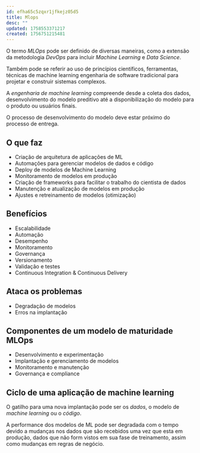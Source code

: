```yaml
---
id: efha65c5zqxr1jfkejz05d5
title: Mlops
desc: ""
updated: 1758553371217
created: 1756751215481
---
```


O termo _MLOps_ pode ser definido de diversas maneiras, como a extensão da metodologia _DevOps_ para incluir _Machine Learning_ e _Data Science_.

Também pode se referir ao uso de princípios científicos, ferramentas, técnicas de machine learning engenharia de software tradicional para projetar e construir sistemas complexos.

A _engenharia de machine learning_ compreende desde a coleta dos dados, desenvolvimento do modelo preditivo até a disponibilização do modelo para o produto ou usuários finais.

O processo de desenvolvimento do modelo deve estar próximo do processo de entrega.

## O que faz

- Criação de arquitetura de aplicações de ML
- Automações para gerenciar modelos de dados e código
- Deploy de modelos de Machine Learning
- Monitoramento de modelos em produção
- Criação de frameworks para facilitar o trabalho do cientista de dados
- Manutenção e atualização de modelos em produção
- Ajustes e retreinamento de modelos (otimização)

## Benefícios

- Escalabilidade
- Automação
- Desempenho
- Monitoramento
- Governança
- Versionamento
- Validação e testes
- Continuous Integration & Continuous Delivery

## Ataca os problemas

- Degradação de modelos
- Erros na implantação

## Componentes de um modelo de maturidade MLOps

- Desenvolvimento e experimentação
- Implantação e gerenciamento de modelos
- Monitoramento e manutenção
- Governança e compliance

## Ciclo de uma aplicação de machine learning

O gatilho para uma nova implantação pode ser os _dados_, o modelo de _machine learning_ ou o _código_.

A performance dos modelos de ML pode ser degradada com o tempo devido a mudanças nos dados que são recebidos uma vez que esta em produção, dados que não form vistos em sua fase de treinamento, assim como mudanças em regras de negócio.
